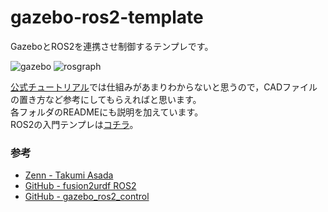 # gazebo-ros2-template

GazeboとROS2を連携させ制御するテンプレです。  


![gazebo](https://user-images.githubusercontent.com/64026753/209462517-84f90128-9ffa-439e-886f-f10c70508acf.gif)
![rosgraph](https://user-images.githubusercontent.com/64026753/209462514-4965317c-8703-43a5-b2cb-0dcafbe499d7.png)

[公式チュートリアル](http://classic.gazebosim.org/tutorials?tut=ros2_installing&cat=connect_ros)では仕組みがあまりわからないと思うので，CADファイルの置き方など参考にしてもらえればと思います。  
各フォルダのREADMEにも説明を加えています。  
ROS2の入門テンプレは[コチラ](https://github.com/husty530/ros2-template)。  

### 参考
* [Zenn - Takumi Asada](https://zenn.dev/tasada038)
* [GitHub - fusion2urdf ROS2](https://github.com/dheena2k2/fusion2urdf-ros2)
* [GitHub - gazebo_ros2_control](https://github.com/ros-controls/gazebo_ros2_control)

